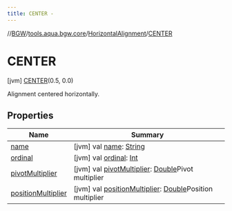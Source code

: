 ```yaml
---
title: CENTER -
---
```

//[BGW](../../../../index.md)/[tools.aqua.bgw.core](../../index.md)/[HorizontalAlignment](../index.md)/[CENTER](index.md)



# CENTER  
 [jvm] [CENTER](index.md)(0.5, 0.0)  


Alignment centered horizontally.

   


## Properties  
  
|  Name |  Summary | 
|---|---|
| <a name="tools.aqua.bgw.core/HorizontalAlignment.CENTER/name/#/PointingToDeclaration/"></a>[name](name.md)| <a name="tools.aqua.bgw.core/HorizontalAlignment.CENTER/name/#/PointingToDeclaration/"></a> [jvm] val [name](name.md): [String](https://kotlinlang.org/api/latest/jvm/stdlib/kotlin/-string/index.html)   <br>|
| <a name="tools.aqua.bgw.core/HorizontalAlignment.CENTER/ordinal/#/PointingToDeclaration/"></a>[ordinal](ordinal.md)| <a name="tools.aqua.bgw.core/HorizontalAlignment.CENTER/ordinal/#/PointingToDeclaration/"></a> [jvm] val [ordinal](ordinal.md): [Int](https://kotlinlang.org/api/latest/jvm/stdlib/kotlin/-int/index.html)   <br>|
| <a name="tools.aqua.bgw.core/HorizontalAlignment.CENTER/pivotMultiplier/#/PointingToDeclaration/"></a>[pivotMultiplier](pivot-multiplier.md)| <a name="tools.aqua.bgw.core/HorizontalAlignment.CENTER/pivotMultiplier/#/PointingToDeclaration/"></a> [jvm] val [pivotMultiplier](pivot-multiplier.md): [Double](https://kotlinlang.org/api/latest/jvm/stdlib/kotlin/-double/index.html)Pivot multiplier   <br>|
| <a name="tools.aqua.bgw.core/HorizontalAlignment.CENTER/positionMultiplier/#/PointingToDeclaration/"></a>[positionMultiplier](position-multiplier.md)| <a name="tools.aqua.bgw.core/HorizontalAlignment.CENTER/positionMultiplier/#/PointingToDeclaration/"></a> [jvm] val [positionMultiplier](position-multiplier.md): [Double](https://kotlinlang.org/api/latest/jvm/stdlib/kotlin/-double/index.html)Position multiplier   <br>|

